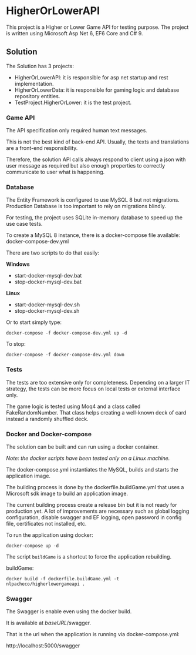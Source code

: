 # HigherOrLowerAPI


This project is a Higher or Lower Game API for testing purpose.
The project is written using Microsoft Asp Net 6, EF6 Core and C# 9.



## Solution

The Solution has 3 projects:
- HigherOrLowerAPI: it is responsible for asp net startup and rest implementation.
- HigherOrLowerData: it is responsible for gaming logic and database repository entities.
- TestProject.HigherOrLower: it is the test project.


### Game API

The API specification only required human text messages. 

This is not the best kind of back-end API. Usually, the texts and translations are a front-end responsibility.

Therefore, the solution API calls always respond to client using a json with user message as required but also enough properties to correctly communicate to user what is happening.


### Database

The Entity Framework is configured to use MySQL 8 but not migrations. 
Production Database is too important to rely on migrations blindly.

For testing, the project uses SQLite in-memory database to speed up the use case tests.

To create a MySQL 8 instance, there is a docker-compose file available: docker-compose-dev.yml

There are two scripts to do that easily: 

**Windows**
- start-docker-mysql-dev.bat
- stop-docker-mysql-dev.bat

**Linux**
- start-docker-mysql-dev.sh
- stop-docker-mysql-dev.sh

Or to start simply type: 

`docker-compose -f docker-compose-dev.yml up -d`


To stop: 

`docker-compose -f docker-compose-dev.yml down`



### Tests


The tests are too extensive only for completeness. 
Depending on a larger IT strategy, the tests can be more focus on local tests or external interface only.

The game logic is tested using Moq4 and a class called FakeRandomNumber.
That class helps creating a well-known deck of card instead a randomly shuffled deck. 



### Docker and Docker-compose


The solution can be built and can run using a docker container.


*Note: the docker scripts have been tested only on a Linux machine.*


The docker-compose.yml instantiates the MySQL, builds and starts the application image.

The building process is done by the dockerfile.buildGame.yml that uses a Microsoft sdk image to build an application image.

The current building process create a release bin but it is not ready for production yet. 
A lot of improvements are necessary such as global logging configuration, disable swagger and EF logging, open password in config file, certificates not installed, etc.



To run the application using docker: 

```
docker-compose up -d
```



The script `buildGame` is a shortcut to force the application rebuilding.

buildGame:

`docker build -f dockerfile.buildGame.yml -t nlpacheco/higherlowergameapi .`


### Swagger

The Swagger is enable even using the docker build.

It is available at *baseURL*/swagger.

That is the url when the application is running via docker-compose.yml: 

http://localhost:5000/swagger








